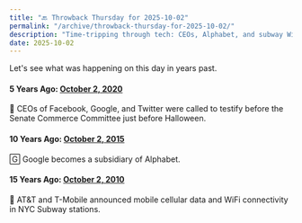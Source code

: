 ```yaml
---
title: "🔙 Throwback Thursday for 2025-10-02"
permalink: "/archive/throwback-thursday-for-2025-10-02/"
description: "Time-tripping through tech: CEOs, Alphabet, and subway WiFi"
date: 2025-10-02
---
```


Let's see what was happening on this day in years past.

#### **5 Years Ago: [October 2, 2020](https://www.techmeme.com/201002/h2355)**

👻 CEOs of Facebook, Google, and Twitter were called to testify before the Senate Commerce Committee just before Halloween.

#### **10 Years Ago: [October 2, 2015](https://www.techmeme.com/151002/h2355)**

🄶 Google becomes a subsidiary of Alphabet.

#### **15 Years Ago: [October 2, 2010](https://www.techmeme.com/101002/h2355)**

🛜 AT&T and T-Mobile announced mobile cellular data and WiFi connectivity in NYC Subway stations.